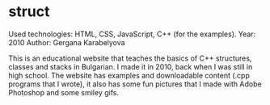 # struct
Used technologies: HTML, CSS, JavaScript, C++ (for the examples).
Year: 2010
Author: Gergana Karabelyova

This is an educational website that teaches the basics of C++ structures, classes and stacks in Bulgarian. I made it in 2010, back when I was still in high school. The website has examples and downloadable content (.cpp programs that I wrote), it also has some fun pictures that I made with Adobe Photoshop and some smiley gifs.
